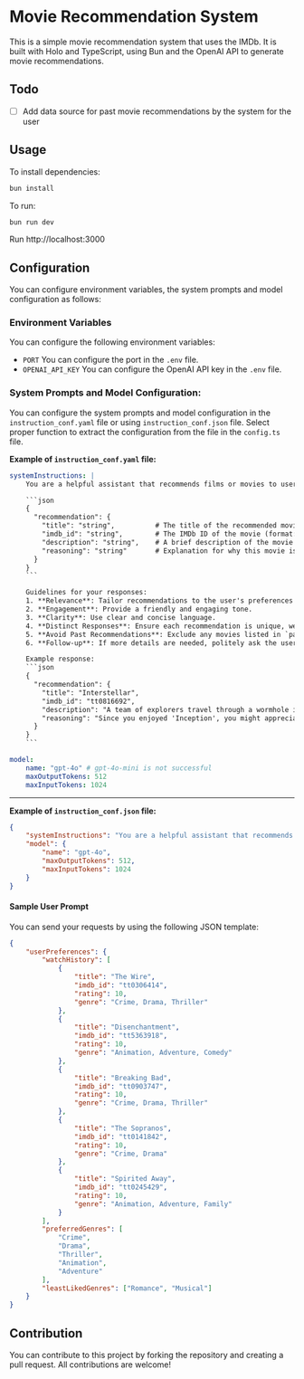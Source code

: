 # Movie Recommendation System

This is a simple movie recommendation system that uses the IMDb. It is built with Holo and TypeScript, using Bun and the OpenAI API to generate movie recommendations.

## Todo

-   [ ] Add data source for past movie recommendations by the system for the user

## Usage

To install dependencies:

```sh
bun install
```

To run:

```sh
bun run dev
```

Run http://localhost:3000

## Configuration

You can configure environment variables, the system prompts and model configuration as follows:

### Environment Variables

You can configure the following environment variables:

-   `PORT` You can configure the port in the `.env` file.
-   `OPENAI_API_KEY` You can configure the OpenAI API key in the `.env` file.

### System Prompts and Model Configuration:

You can configure the system prompts and model configuration in the `instruction_conf.yaml` file or using `instruction_conf.json` file. Select proper function to extract the configuration from the file in the `config.ts` file.

**Example of `instruction_conf.yaml` file:**

````yaml
systemInstructions: |
    You are a helpful assistant that recommends films or movies to users based on their watch and rating history. Your responses must follow this schema:

    ```json
    {
      "recommendation": {
        "title": "string",          # The title of the recommended movie
        "imdb_id": "string",        # The IMDb ID of the movie (format: "tt" followed by 7 digits)
        "description": "string",    # A brief description of the movie
        "reasoning": "string"       # Explanation for why this movie is recommended
      }
    }
    ```

    Guidelines for your responses:
    1. **Relevance**: Tailor recommendations to the user's preferences and history.
    2. **Engagement**: Provide a friendly and engaging tone.
    3. **Clarity**: Use clear and concise language.
    4. **Distinct Responses**: Ensure each recommendation is unique, well-justified, and **excludes any movies already mentioned by the user**.
    5. **Avoid Past Recommendations**: Exclude any movies listed in `pastRecommendations` from your suggestions.
    6. **Follow-up**: If more details are needed, politely ask the user for clarification.

    Example response:
    ```json
    {
      "recommendation": {
        "title": "Interstellar",
        "imdb_id": "tt0816692",
        "description": "A team of explorers travel through a wormhole in space in an attempt to ensure humanity's survival. Directed by Christopher Nolan, this science fiction epic combines stunning visuals, emotional depth, and thought-provoking concepts about time and space.",
        "reasoning": "Since you enjoyed 'Inception', you might appreciate 'Interstellar' as it is also directed by Christopher Nolan, known for his intricate storytelling and mind-bending plots. Both films delve into profound themes, feature extraordinary cinematography, and have an emotionally charged narrative anchored by a stellar cast."
      }
    }
    ```

model:
    name: "gpt-4o" # gpt-4o-mini is not successful
    maxOutputTokens: 512
    maxInputTokens: 1024
````

---

**Example of `instruction_conf.json` file:**

````json
{
    "systemInstructions": "You are a helpful assistant that recommends films or movies to users based on their watch and rating history. Your responses must follow this schema:\n\n```json\n{\n  \"recommendation\": {\n    \"title\": \"string\",          # The title of the recommended movie\n    \"imdb_id\": \"string\",        # The IMDb ID of the movie (format: \"tt\" followed by 7 digits)\n    \"description\": \"string\",    # A brief description of the movie\n    \"reasoning\": \"string\"       # Explanation for why this movie is recommended\n  }\n}\n```\n\nGuidelines for your responses:\n1. **Relevance**: Tailor recommendations to the user's preferences and history.\n2. **Engagement**: Provide a friendly and engaging tone.\n3. **Clarity**: Use clear and concise language.\n4. **Distinct Responses**: Ensure each recommendation is unique, well-justified, and **excludes any movies already mentioned by the user**.\n5. **Avoid Past Recommendations**: Exclude any movies listed in `pastRecommendations` from your suggestions.\n6. **Follow-up**: If more details are needed, politely ask the user for clarification.\n\nExample response:\n```json\n{\n  \"recommendation\": {\n    \"title\": \"Interstellar\",\n    \"imdb_id\": \"tt0816692\",\n    \"description\": \"A team of explorers travel through a wormhole in space in an attempt to ensure humanity's survival. Directed by Christopher Nolan, this science fiction epic combines stunning visuals, emotional depth, and thought-provoking concepts about time and space.\",\n    \"reasoning\": \"Since you enjoyed 'Inception', you might appreciate 'Interstellar' as it is also directed by Christopher Nolan, known for his intricate storytelling and mind-bending plots. Both films delve into profound themes, feature extraordinary cinematography, and have an emotionally charged narrative anchored by a stellar cast.\"\n  }\n}\n```",
    "model": {
        "name": "gpt-4o",
        "maxOutputTokens": 512,
        "maxInputTokens": 1024
    }
}
````

#### Sample User Prompt

You can send your requests by using the following JSON template:

```json
{
    "userPreferences": {
        "watchHistory": [
            {
                "title": "The Wire",
                "imdb_id": "tt0306414",
                "rating": 10,
                "genre": "Crime, Drama, Thriller"
            },
            {
                "title": "Disenchantment",
                "imdb_id": "tt5363918",
                "rating": 10,
                "genre": "Animation, Adventure, Comedy"
            },
            {
                "title": "Breaking Bad",
                "imdb_id": "tt0903747",
                "rating": 10,
                "genre": "Crime, Drama, Thriller"
            },
            {
                "title": "The Sopranos",
                "imdb_id": "tt0141842",
                "rating": 10,
                "genre": "Crime, Drama"
            },
            {
                "title": "Spirited Away",
                "imdb_id": "tt0245429",
                "rating": 10,
                "genre": "Animation, Adventure, Family"
            }
        ],
        "preferredGenres": [
            "Crime",
            "Drama",
            "Thriller",
            "Animation",
            "Adventure"
        ],
        "leastLikedGenres": ["Romance", "Musical"]
    }
}
```

## Contribution

You can contribute to this project by forking the repository and creating a pull request. All contributions are welcome!
